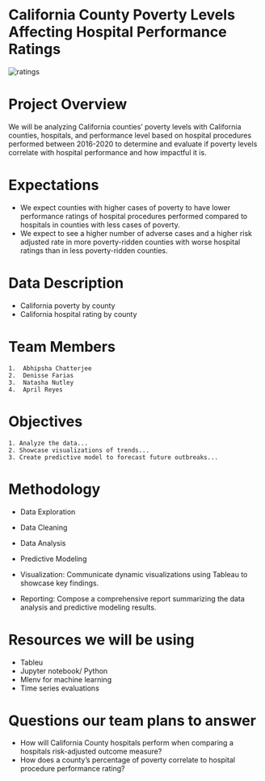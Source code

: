 # California County Poverty Levels Affecting Hospital Performance Ratings

![ratings](https://user-images.githubusercontent.com/119356418/236340784-ccbd842a-755d-4cdf-a6fa-aa115ec569b7.jpeg)


# Project Overview

We will be analyzing California counties’ poverty levels with California counties, hospitals, and performance level based on hospital procedures performed between 2016-2020 to determine and evaluate if poverty levels correlate with hospital performance and how impactful it is.

# Expectations
* We expect counties with higher cases of poverty to have lower performance ratings of hospital procedures performed compared to hospitals in counties with less cases of poverty.
* We expect to see a higher number of adverse cases and a higher risk adjusted rate in more poverty-ridden counties with worse hospital ratings than in less poverty-ridden counties.


# Data Description
* California poverty by county
* California hospital rating by county


# Team Members
	1.  Abhipsha Chatterjee
	2.  Denisse Farias
	3.  Natasha Nutley
	4.  April Reyes



# Objectives
	1. Analyze the data...
	2. Showcase visualizations of trends...
	3. Create predictive model to forecast future outbreaks...
	


# Methodology
* Data Exploration

* Data Cleaning

* Data Analysis

* Predictive Modeling

* Visualization: Communicate dynamic visualizations using Tableau to showcase key findings.

* Reporting: Compose a comprehensive report summarizing the data analysis and predictive modeling results.

# Resources we will be using
* Tableu
* Jupyter notebook/ Python
* Mlenv for machine learning 
* Time series evaluations


# Questions our team plans to answer
* How will California County hospitals perform when comparing a hospitals risk-adjusted outcome measure?
* How does a county’s percentage of poverty correlate to hospital procedure performance rating?


